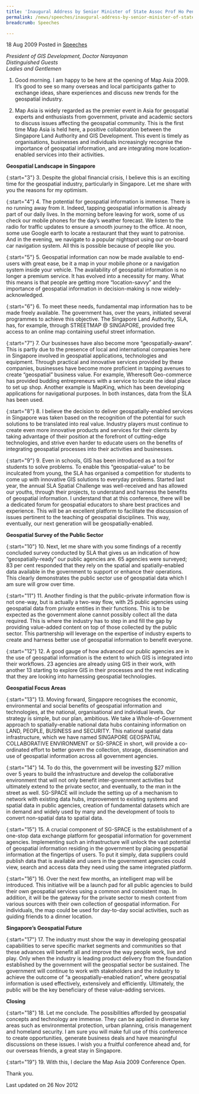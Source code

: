 ```yaml
---
title: 'Inaugural Address by Senior Minister of State Assoc Prof Ho Peng Kee at Map Asia 2009'
permalink: /news/speeches/inaugural-address-by-senior-minister-of-state-assoc-prof-ho-peng-kee-at-map-asia-2009/
breadcrumb: Speeches

---
```



18 Aug 2009 Posted in [Speeches](/news/speeches)

*President of GIS Development, Doctor Narayanan*  
*Distinguished Guests*  
*Ladies and Gentlemen*  

1. Good morning. I am happy to be here at the opening of Map Asia 2009.  It’s good to see so many overseas and local participants gather to exchange ideas, share experiences and discuss new trends for the geospatial industry.  

 

2. Map Asia is widely regarded as the premier event in Asia for geospatial experts and enthusiasts from government, private and academic sectors to discuss issues affecting the geospatial community. This is the first time Map Asia is held here, a positive collaboration between the Singapore Land Authority and GIS Development.  This event is timely as organisations, businesses and individuals increasingly recognise the importance of geospatial information, and are integrating more location-enabled services into their activities. 

**Geospatial Landscape in Singapore**

{:start="3"}
3. Despite the global financial crisis, I believe this is an exciting time for the geospatial industry, particularly in Singapore. Let me share with you the reasons for my optimism. 

 
{:start="4"}
4. The potential for geospatial information is immense. There is no running away from it. Indeed, tapping geospatial information is already part of our daily lives. In the morning before leaving for work, some of us check our mobile phones for the day’s weather forecast. We listen to the radio for traffic updates to ensure a smooth journey to the office. At noon, some use Google earth to locate a restaurant that they want to patronise.  And in the evening, we navigate to a popular nightspot using our on-board car navigation system. All this is possible because of people like you.  

 
{:start="5"}
5. Geospatial information can now be made available to end-users with great ease, be it a map in your mobile phone or a navigation system inside your vehicle.  The availability of geospatial information is no longer a premium service.  It has evolved into a necessity for many. What this means is that people are getting more “location-savvy” and the importance of geospatial information in decision-making is now widely-acknowledged. 

 
{:start="6"}
6. To meet these needs, fundamental map information has to be made freely available. The government has, over the years, initiated several programmes to achieve this objective. The Singapore Land Authority, SLA, has, for example, through STREETMAP @ SINGAPORE, provided free access to an online map containing useful street information. 

 
{:start="7"}
7. Our businesses have also become more “geospatially-aware”. This is partly due to the presence of local and international companies here in Singapore involved in geospatial applications, technologies and equipment. Through practical and innovative services provided by these companies, businesses have become more proficient in tapping avenues to create “geospatial” business value. For example, Wheresoft Geo-commerce has provided budding entrepreneurs with a service to locate the ideal place to set up shop. Another example is MapKing, which has been developing applications for navigational purposes. In both instances, data from the SLA has been used.

 
{:start="8"}
8. I believe the decision to deliver geospatially-enabled services in Singapore was taken based on the recognition of the potential for such solutions to be translated into real value. Industry players must continue to create even more innovative products and services for their clients by taking advantage of their position at the forefront of cutting-edge technologies, and strive even harder to educate users on the benefits of integrating geospatial processes into their activities and businesses.

 
{:start="9"}
9. Even in schools, GIS has been introduced as a tool for students to solve problems. To enable this “geospatial-value” to be inculcated from young, the SLA has organised a competition for students to come up with innovative GIS solutions to everyday problems.  Started last year, the annual SLA Spatial Challenge was well-received and has allowed our youths, through their projects, to understand and harness the benefits of geospatial information. I understand that at this conference, there will be a dedicated forum for geospatial educators to share best practices and experience. This will be an excellent platform to facilitate the discussion of issues pertinent to the teaching of geospatial disciplines. This way, eventually, our next generation will be geospatially-enabled.

**Geospatial Survey of the Public Sector**

{:start="10"}
10. Next, let me share with you some findings of a recently concluded survey conducted by SLA that gives us an indication of how “geospatially-ready” our public agencies are. 65 agencies were surveyed;  83 per cent responded that they rely on the spatial and spatially-enabled data available in the government to support or enhance their operations. This clearly demonstrates the public sector use of  geospatial data which I am sure will grow over time.  

 
{:start="11"}
11. Another finding is that the public-private information flow is not one-way, but is actually a two-way flow, with 25 public agencies using geospatial data from private entities in their functions. This is to be expected as the government alone cannot possibly collect all the data required. This is where the industry has to step in and fill the gap by providing value-added content on top of those collected by the public sector. This partnership will leverage on the expertise of industry experts to create and harness better use of geospatial information to benefit everyone. 

 
{:start="12"}
12. A good gauge of how advanced our public agencies are in the use of geospatial information is the extent to which GIS is integrated into their workflows. 23 agencies are already using GIS in their work, with another 13 starting to explore GIS in their processes and the rest indicating that they are looking into harnessing geospatial technologies. 

**Geospatial Focus Areas**

{:start="13"}
13. Moving forward, Singapore recognises the economic, environmental and social benefits of geospatial information and technologies, at the national, organisational and individual levels. Our strategy is simple, but our plan, ambitious. We take a Whole-of-Government approach to spatially-enable national data hubs containing information on LAND, PEOPLE, BUSINESS and SECURITY. This national spatial data infrastructure, which we have named SINGAPORE GEOSPATIAL COLLABORATIVE ENVIRONMENT or SG-SPACE in short, will provide a co-ordinated effort to better govern the collection, storage, dissemination and use of geospatial information across all government agencies.

 
{:start="14"}
14. To do this, the government will be investing $27 million over 5 years to build the infrastructure and develop the collaborative environment that will not only benefit inter-government activities but ultimately extend to the private sector, and eventually, to the man in the street as well. SG-SPACE will include the setting up of a mechanism to network with existing data hubs, improvement to existing systems and spatial data in public agencies, creation of fundamental datasets which are in demand and widely used by many and the development of tools to convert non-spatial data to spatial data.

 
{:start="15"}
15. A crucial component of SG-SPACE is the establishment of a one-stop data exchange platform for geospatial information for government agencies. Implementing such an infrastructure will unlock the vast potential of geospatial information residing in the government by placing geospatial information at the fingertips of users. To put it simply, data suppliers could publish data that is available and users in the government agencies could view, search and access data they need using the same integrated platform. 

 
{:start="16"}
16. Over the next few months, an intelligent map will be introduced.  This initiative will be a launch pad for all public agencies to build their own geospatial services using a common and consistent map. In addition, it will be the gateway for the private sector to mesh content from various sources with their own collection of geospatial information. For individuals, the map could be used for day-to-day social activities, such as guiding friends to a dinner location.

**Singapore’s Geospatial Future**

{:start="17"}
17. The industry must show the way in developing geospatial capabilities to serve specific market segments and communities so that these advances will benefit all and improve the way people work, live and play. Only when the industry is leading product delivery from the foundation established by the government will the geospatial sector be sustained.  The government will continue to work with stakeholders and the industry to achieve the outcome of “a geospatially-enabled nation”, where geospatial information is used effectively, extensively and efficiently. Ultimately, the public will be the key beneficiary of these value-adding services.  


**Closing**

{:start="18"}
18. Let me conclude. The possibilities afforded by geospatial concepts and technology are immense.  They can be applied in diverse key areas such as environmental protection, urban planning, crisis management and homeland security. I am sure you will make full use of this conference to create opportunities, generate business deals and have meaningful discussions on these issues. I wish you a fruitful conference ahead and, for our overseas friends, a great stay in Singapore. 

 
{:start="19"}
19. With this, I declare the Map Asia 2009 Conference Open. 


Thank you. 

<p class="right-side-updated">Last updated on 26 Nov 2012</p>



